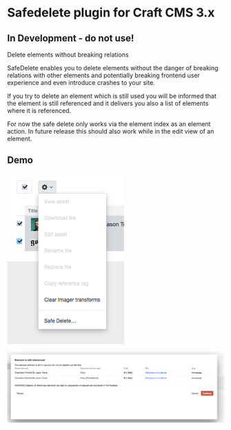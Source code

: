 # Safedelete plugin for Craft CMS 3.x

## In Development - do not use!

Delete elements without breaking relations


SafeDelete enables you to delete elements without the danger of breaking relations with other elements and potentially
breaking frontend user experience and even introduce crashes to your site. 

If you try to delete an element which is still used you will be informed that the element is still referenced and it
delivers you also a list of elements where it is referenced.

For now the safe delete only works via the element index as an element action.
In future release this should also work while in the edit view of an element.

## Demo

![Screenshot](resources/img/feature-1.png)

![Screenshot](resources/img/feature-2.png)
